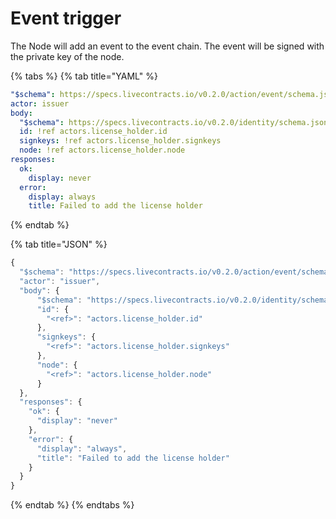 # Event trigger

The Node will add an event to the event chain. The event will be signed with the private key of the node.

{% tabs %}
{% tab title="YAML" %}
```yaml
"$schema": https://specs.livecontracts.io/v0.2.0/action/event/schema.json#
actor: issuer
body:
  "$schema": https://specs.livecontracts.io/v0.2.0/identity/schema.json#
  id: !ref actors.license_holder.id
  signkeys: !ref actors.license_holder.signkeys
  node: !ref actors.license_holder.node
responses:
  ok:
    display: never
  error:
    display: always
    title: Failed to add the license holder

```
{% endtab %}

{% tab title="JSON" %}
```javascript
{
  "$schema": "https://specs.livecontracts.io/v0.2.0/action/event/schema.json#",
  "actor": "issuer",
  "body": {
      "$schema": "https://specs.livecontracts.io/v0.2.0/identity/schema.json#",
      "id": {
        "<ref>": "actors.license_holder.id"
      },
      "signkeys": {
        "<ref>": "actors.license_holder.signkeys"
      },
      "node": {
        "<ref>": "actors.license_holder.node"
      }
  },
  "responses": {
    "ok": {
      "display": "never"
    },
    "error": {
      "display": "always",
      "title": "Failed to add the license holder"
    }
  }
}
```
{% endtab %}
{% endtabs %}

